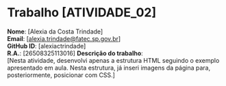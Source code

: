  # Trabalho [ATIVIDADE_02]
 **Nome**: [Alexia da Costa Trindade]  
**Email**: [alexia.trindade@fatec.sp.gov.br]  
**GitHub ID**: [alexiactrindade]  
**R.A.**: [26508325113016]
 **Descrição do trabalho**:  
[Nesta atividade, desenvolvi apenas a estrutura HTML seguindo o exemplo apresentado em aula. Nesta estrutura, já inseri imagens da página para, posteriormente, posicionar com CSS.] 
